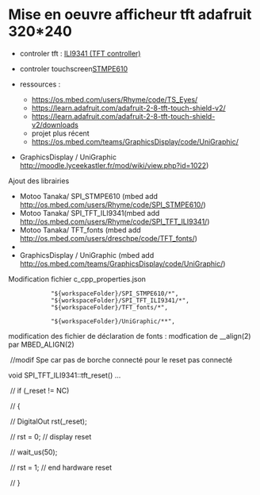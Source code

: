 # Mise en oeuvre afficheur tft adafruit 320*240 

- controler tft :  [ILI9341 (TFT controller)](http://www.adafruit.com/datasheets/ILI9341.pdf)
- controler touchscreen[STMPE610](http://www.adafruit.com/datasheets/STMPE610.pdf)
- ressources :
  - https://os.mbed.com/users/Rhyme/code/TS_Eyes/
  - https://learn.adafruit.com/adafruit-2-8-tft-touch-shield-v2/
  - https://learn.adafruit.com/adafruit-2-8-tft-touch-shield-v2/downloads
  - projet plus récent
  - https://os.mbed.com/teams/GraphicsDisplay/code/UniGraphic/

- GraphicsDisplay / UniGraphic  http://moodle.lyceekastler.fr/mod/wiki/view.php?id=1022)

Ajout des librairies 

- Motoo Tanaka/ SPI_STMPE610 (mbed add http://os.mbed.com/users/Rhyme/code/SPI_STMPE610/)
- Motoo Tanaka/ SPI_TFT_ILI9341(mbed add http://os.mbed.com/users/Rhyme/code/SPI_TFT_ILI9341/)
- Motoo Tanaka/ TFT_fonts (mbed add http://os.mbed.com/users/dreschpe/code/TFT_fonts/)
-  
- GraphicsDisplay / UniGraphic (mbed add http://os.mbed.com/teams/GraphicsDisplay/code/UniGraphic/)

Modification fichier c_cpp_properties.json

                "${workspaceFolder}/SPI_STMPE610/*",
                "${workspaceFolder}/SPI_TFT_ILI9341/*",
                "${workspaceFolder}/TFT_fonts/*",
                
                "${workspaceFolder}/UniGraphic/**",
modification des fichier de déclaration de fonts : modfication de __align(2) par MBED_ALIGN(2)



​    //modif Spe car pas de borche connecté pour le reset pas connecté

void SPI_TFT_ILI9341::tft_reset() ...

​    // if (_reset != NC)

​    // {

​    //     DigitalOut rst(_reset);

​    //     rst = 0;                       // display reset

​    //     wait_us(50);

​    //     rst = 1;                       // end hardware reset

​    // }